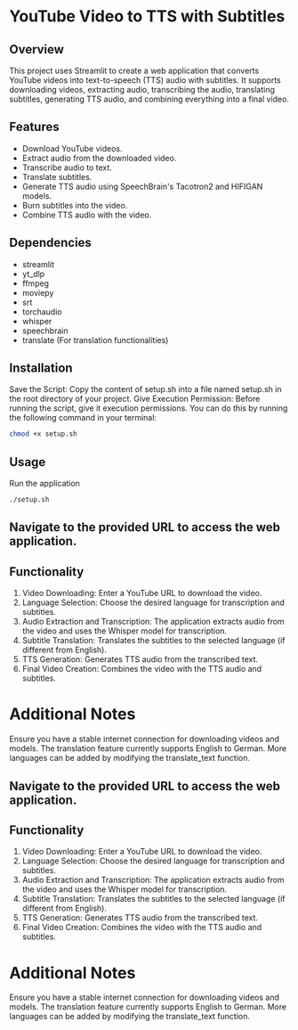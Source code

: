 
# YouTube Video to TTS with Subtitles #

## Overview ##

This project uses Streamlit to create a web application that converts YouTube videos into text-to-speech (TTS) audio with subtitles. It supports downloading videos, extracting audio, transcribing the audio, translating subtitles, generating TTS audio, and combining everything into a final video.

## Features ##

* Download YouTube videos.
* Extract audio from the downloaded video.
* Transcribe audio to text.
* Translate subtitles.
* Generate TTS audio using SpeechBrain's Tacotron2 and HIFIGAN models.
* Burn subtitles into the video.
* Combine TTS audio with the video.
## Dependencies ##

* streamlit
* yt_dlp
* ffmpeg
* moviepy
* srt
* torchaudio
* whisper
* speechbrain
* translate (For translation functionalities)

## Installation ##

Save the Script: Copy the content of setup.sh into a file named setup.sh in the root directory of your project.
Give Execution Permission: Before running the script, give it execution permissions. You can do this by running the following command in your terminal:

```bash
chmod +x setup.sh
```

## Usage ##

Run the application

```bash
./setup.sh
```


## Navigate to the provided URL to access the web application. ##

## Functionality ##

1. Video Downloading: Enter a YouTube URL to download the video.
2. Language Selection: Choose the desired language for transcription and subtitles.
3. Audio Extraction and Transcription: The application extracts audio from the video and uses the Whisper model for transcription.
4. Subtitle Translation: Translates the subtitles to the selected language (if different from English).
5. TTS Generation: Generates TTS audio from the transcribed text.
6. Final Video Creation: Combines the video with the TTS audio and subtitles.

# Additional Notes #

Ensure you have a stable internet connection for downloading videos and models.
The translation feature currently supports English to German. More languages can be added by modifying the translate_text function.



## Navigate to the provided URL to access the web application. ##

## Functionality ##

1. Video Downloading: Enter a YouTube URL to download the video.
2. Language Selection: Choose the desired language for transcription and subtitles.
3. Audio Extraction and Transcription: The application extracts audio from the video and uses the Whisper model for transcription.
4. Subtitle Translation: Translates the subtitles to the selected language (if different from English).
5. TTS Generation: Generates TTS audio from the transcribed text.
6. Final Video Creation: Combines the video with the TTS audio and subtitles.

# Additional Notes #

Ensure you have a stable internet connection for downloading videos and models.
The translation feature currently supports English to German. More languages can be added by modifying the translate_text function.


